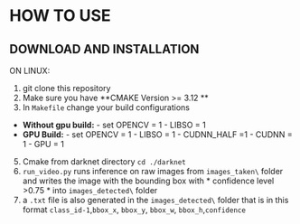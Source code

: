# HOW TO USE

## DOWNLOAD AND INSTALLATION

ON LINUX:
1) git clone this repository
2) Make sure you have **CMAKE Version >= 3.12 **
3) In `Makefile` change your build configurations
* __Without gpu build:__
      - set OPENCV = 1
      - LIBSO = 1
* __GPU Build:__
      - set OPENCV = 1
      - LIBSO = 1
      - CUDNN_HALF =1
      - CUDNN = 1
      - GPU = 1
5) Cmake from darknet directory `cd ./darknet`
6) `run_video.py` runs inference on raw images from `images_taken\` folder and writes the image with the bounding box with * confidence level >0.75 * into `images_detected\` folder 
7)  a `.txt` file is also generated in the `images_detected\` folder that is in this format `class_id-1`,`bbox_x`, `bbox_y`, `bbox_w`, `bbox_h`,`confidence`
